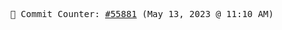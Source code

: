 <p align="center">
    <samp>
        📮 Commit Counter: <a href="https://github.com/Javascript-void0/Javascript-void0/commits/main">#55881</a> (May 13, 2023 @ 11:10 AM)
    </samp>
</p>